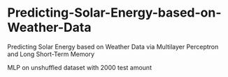 # Predicting-Solar-Energy-based-on-Weather-Data
Predicting Solar Energy based on Weather Data via Multilayer Perceptron and Long Short-Term Memory

MLP on unshuffled dataset with 2000 test amount
